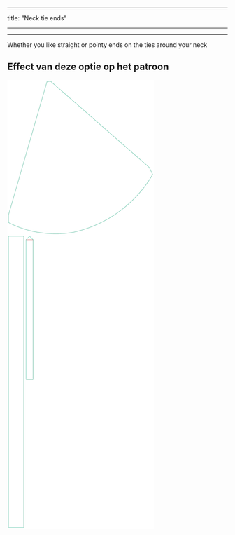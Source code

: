 - - -
title: "Neck tie ends"
- - -

---

Whether you like straight or pointy ends on the ties around your neck

## Effect van deze optie op het patroon

![Deze afbeelding toont het effect van deze optie door meerdere varianten die een andere waarde hebben voor deze optie te vervangen](bee_necktieends_sample.svg "Effect van deze optie op het patroon")
